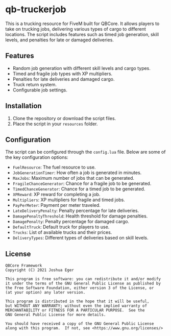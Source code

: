# qb-truckerjob

This is a trucking resource for FiveM built for QBCore. It allows players to take on trucking jobs, delivering various types of cargo to different locations. The script includes features such as timed job generation, skill levels, and penalties for late or damaged deliveries.

## Features

- Random job generation with different skill levels and cargo types.
- Timed and fragile job types with XP multipliers.
- Penalties for late deliveries and damaged cargo.
- Truck return system.
- Configurable job settings.

## Installation

1. Clone the repository or download the script files.
2. Place the script in your `resources` folder.

## Configuration

The script can be configured through the `config.lua` file. Below are some of the key configuration options:

- `FuelResource`: The fuel resource to use.
- `JobGenerationTimer`: How often a job is generated in minutes.
- `MaxJobs`: Maximum number of jobs that can be generated.
- `FragileChanceGenerator`: Chance for a fragile job to be generated.
- `TimedChanceGenerator`: Chance for a timed job to be generated.
- `XPReward`: XP reward for completing a job.
- `Multipliers`: XP multipliers for fragile and timed jobs.
- `PayPerMeter`: Payment per meter traveled.
- `LateDeliveryPenalty`: Penalty percentage for late deliveries.
- `DamagePenaltyThreshold`: Health threshold for damage penalties.
- `DamagePenalty`: Penalty percentage for damaged cargo.
- `DefaultTruck`: Default truck for players to use.
- `Trucks`: List of available trucks and their prices.
- `DeliveryTypes`: Different types of deliveries based on skill levels.

## License
```
QBCore Framework
Copyright (C) 2021 Joshua Eger

This program is free software: you can redistribute it and/or modify
it under the terms of the GNU General Public License as published by
the Free Software Foundation, either version 3 of the License, or
(at your option) any later version.

This program is distributed in the hope that it will be useful,
but WITHOUT ANY WARRANTY; without even the implied warranty of
MERCHANTABILITY or FITNESS FOR A PARTICULAR PURPOSE.  See the
GNU General Public License for more details.

You should have received a copy of the GNU General Public License
along with this program.  If not, see <https://www.gnu.org/licenses/>
```
